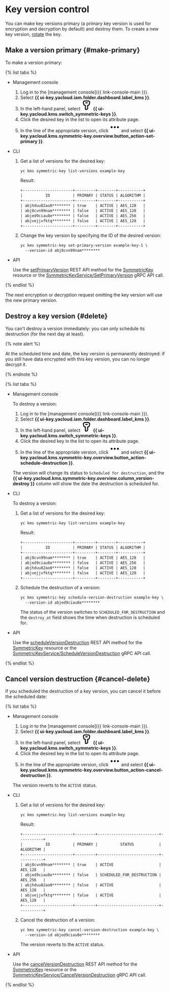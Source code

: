 # Key version control

You can make key versions primary (a primary key version is used for encryption and decryption by default) and destroy them. To create a new key version, [rotate](key.md#rotate) the key.

## Make a version primary {#make-primary}

To make a version primary:

{% list tabs %}

- Management console

   1. Log in to the [management console]({{ link-console-main }}).
   1. Select **{{ ui-key.yacloud.iam.folder.dashboard.label_kms }}**.
   1. In the left-hand panel, select ![image](../../_assets/console-icons/key.svg) **{{ ui-key.yacloud.kms.switch_symmetric-keys }}**.
   1. Click the desired key in the list to open its attribute page.
   1. In the line of the appropriate version, click ![menu](../../_assets/console-icons/ellipsis.svg) and select **{{ ui-key.yacloud.kms.symmetric-key.overview.button_action-set-primary }}**.

- CLI

   1. Get a list of versions for the desired key:

      ```
      yc kms symmetric-key list-versions example-key
      ```

      Result:

      ```
      +----------------------+---------+--------+-----------+
      |          ID          | PRIMARY | STATUS | ALGORITHM |
      +----------------------+---------+--------+-----------+
      | abjhduu82ao0******** | true    | ACTIVE | AES_128   |
      | abj8cvn99nam******** | false   | ACTIVE | AES_128   |
      | abjed9ciau8e******** | false   | ACTIVE | AES_256   |
      | abjvejjvfktq******** | false   | ACTIVE | AES_128   |
      +----------------------+---------+--------+-----------+
      ```

   1. Change the key version by specifying the ID of the desired version:

      ```
      yc kms symmetric-key set-primary-version example-key-1 \
        --version-id abj8cvn99nam********
      ```

- API

   Use the [setPrimaryVersion](../../kms/api-ref/SymmetricKey/setPrimaryVersion.md) REST API method for the [SymmetricKey](../../kms/api-ref/SymmetricKey/index.md) resource or the [SymmetricKeyService/SetPrimaryVersion](../../kms/api-ref/grpc/symmetric_key_service.md#SetPrimaryVersion) gRPC API call.

{% endlist %}

The next encryption or decryption request omitting the key version will use the new primary version.

## Destroy a key version {#delete}

You can't destroy a version immediately: you can only schedule its destruction (for the next day at least).

{% note alert %}

At the scheduled time and date, the key version is permanently destroyed: if you still have data encrypted with this key version, you can no longer decrypt it.

{% endnote %}

{% list tabs %}

- Management console

   To destroy a version:

   1. Log in to the [management console]({{ link-console-main }}).
   1. Select **{{ ui-key.yacloud.iam.folder.dashboard.label_kms }}**.
   1. In the left-hand panel, select ![image](../../_assets/console-icons/key.svg) **{{ ui-key.yacloud.kms.switch_symmetric-keys }}**.
   1. Click the desired key in the list to open its attribute page.
   1. In the line of the appropriate version, click ![menu](../../_assets/console-icons/ellipsis.svg) and select **{{ ui-key.yacloud.kms.symmetric-key.overview.button_action-schedule-destruction }}**.

   The version will change its status to `Scheduled for destruction`, and the **{{ ui-key.yacloud.kms.symmetric-key.overview.column_version-destroy }}** column will show the date the destruction is scheduled for.

- CLI

   To destroy a version:

   1. Get a list of versions for the desired key:

      ```
      yc kms symmetric-key list-versions example-key
      ```

      Result:

      ```
      +----------------------+---------+--------+-----------+
      |          ID          | PRIMARY | STATUS | ALGORITHM |
      +----------------------+---------+--------+-----------+
      | abj8cvn99nam******** | true    | ACTIVE | AES_128   |
      | abjed9ciau8e******** | false   | ACTIVE | AES_256   |
      | abjhduu82ao0******** | false   | ACTIVE | AES_128   |
      | abjvejjvfktq******** | false   | ACTIVE | AES_128   |
      +----------------------+---------+--------+-----------+
      ```

   1. Schedule the destruction of a version:

      ```
      yc kms symmetric-key schedule-version-destruction example-key \
        --version-id abjed9ciau8e********
      ```

      The status of the version switches to `SCHEDULED_FOR_DESTRUCTION` and the `destroy_at` field shows the time when destruction is scheduled for.

- API

   Use the [scheduleVersionDestruction](../../kms/api-ref/SymmetricKey/scheduleVersionDestruction.md) REST API method for the [SymmetricKey](../../kms/api-ref/SymmetricKey/index.md) resource or the [SymmetricKeyService/ScheduleVersionDestruction](../../kms/api-ref/grpc/symmetric_key_service.md#ScheduleVersionDestruction) gRPC API call.

{% endlist %}

## Cancel version destruction {#cancel-delete}

If you scheduled the destruction of a key version, you can cancel it before the scheduled date:

{% list tabs %}

- Management console

   1. Log in to the [management console]({{ link-console-main }}).
   1. Select **{{ ui-key.yacloud.iam.folder.dashboard.label_kms }}**.
   1. In the left-hand panel, select ![image](../../_assets/console-icons/key.svg) **{{ ui-key.yacloud.kms.switch_symmetric-keys }}**.
   1. Click the desired key in the list to open its attribute page.
   1. In the line of the appropriate version, click ![menu](../../_assets/console-icons/ellipsis.svg) and select **{{ ui-key.yacloud.kms.symmetric-key.overview.button_action-cancel-destruction }}**.

   The version reverts to the `ACTIVE` status.

- CLI

   1. Get a list of versions for the desired key:

      ```
      yc kms symmetric-key list-versions example-key
      ```

      Result:

      ```
      +----------------------+---------+---------------------------+-----------+
      |          ID          | PRIMARY |          STATUS           | ALGORITHM |
      +----------------------+---------+---------------------------+-----------+
      | abj8cvn99nam******** | true    | ACTIVE                    | AES_128   |
      | abjed9ciau8e******** | false   | SCHEDULED_FOR_DESTRUCTION | AES_256   |
      | abjhduu82ao0******** | false   | ACTIVE                    | AES_128   |
      | abjvejjvfktq******** | false   | ACTIVE                    | AES_128   |
      +----------------------+---------+---------------------------+-----------+
      ```

   1. Cancel the destruction of a version:

      ```
      yc kms symmetric-key cancel-version-destruction example-key \
        --version-id abjed9ciau8e********
      ```

      The version reverts to the `ACTIVE` status.

- API

   Use the [cancelVersionDestruction](../../kms/api-ref/SymmetricKey/cancelVersionDestruction.md) REST API method for the [SymmetricKey](../../kms/api-ref/SymmetricKey/index.md) resource or the [SymmetricKeyService/CancelVersionDestruction](../../kms/api-ref/grpc/symmetric_key_service.md#CancelVersionDestruction) gRPC API call.

{% endlist %}




